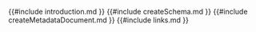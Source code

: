 {{#include introduction.md }}
{{#include createSchema.md }}
{{#include createMetadataDocument.md }}
{{#include links.md }}

